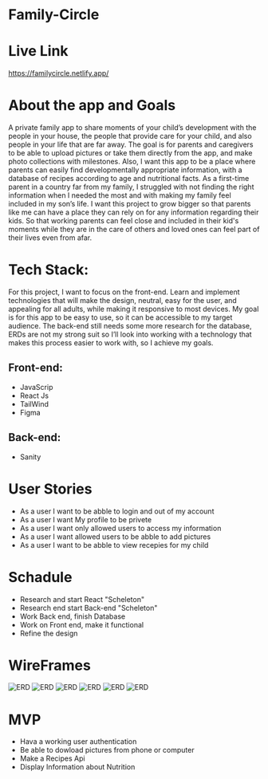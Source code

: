 # Family-Circle

# Live Link
https://familycircle.netlify.app/

# About the app and Goals
A private family app to share moments of your child’s development with the people in your house, the people that provide care for your child, and also people in your life that are far away.
The goal is for parents and caregivers to be able to upload pictures or take them directly from the app, and make photo collections with milestones. Also, I want this app to be a place where parents can easily find developmentally appropriate information, with a database of recipes according to age and nutritional facts. 
As a first-time parent in a country far from my family, I struggled with not finding the right information when I needed the most and with making my family feel included in my son’s life. I want this project to grow bigger so that parents like me can have a place they can rely on for any information regarding their kids. So that working parents can feel close and included in their kid's moments while they are in the care of others and loved ones can feel part of their lives even from afar.

# Tech Stack:
For this project, I want to focus on the front-end. Learn and implement technologies that will make the design, neutral, easy for the user, and appealing for all adults, while making it responsive to most devices. My goal is for this app to be easy to use, so it can be accessible to my target audience. The back-end still needs some more research for the database, ERDs are not my strong suit so I’ll look into working with a technology that makes this process easier to work with, so I achieve my goals.

## Front-end:
* JavaScrip
* React Js
* TailWind
* Figma

## Back-end:
* Sanity

# User Stories
* As a user I want to be abble to login and out of my account
* As a user I want My profile to be privete
* As a user I want only allowed users to access my information
* As a user I want allowed users to be abble to add pictures
* As a user I want to be abble to view recepies for my child

# Schadule

* Research and start React "Scheleton" 
* Research end start Back-end "Scheleton"
* Work Back end, finish Database 
* Work on Front end, make it functional
* Refine the design

# WireFrames
![ERD](/imgs/wireframe.jpeg)
![ERD](/imgs/wireframe2.jpeg)
![ERD](/imgs/wireframe3.jpg)
![ERD](/imgs/foodall.jpg)
![ERD](/imgs/recepies.jpg)
![ERD](/imgs/collections.jpg)

# MVP
* Hava a working user authentication
* Be able to dowload pictures from phone or computer
* Make a Recipes Api
* Display Information about Nutrition


